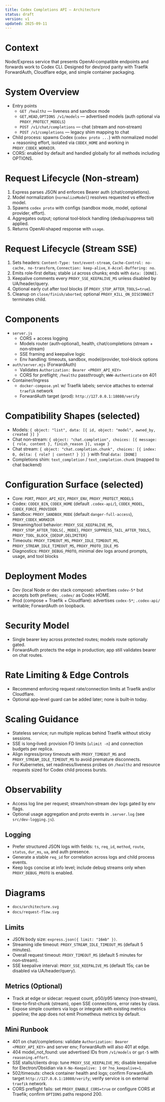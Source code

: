 ```yaml
---
title: Codex Completions API — Architecture
status: draft
version: v1
updated: 2025-09-11
---
```


# Context

Node/Express service that presents OpenAI‑compatible endpoints and forwards work to Codex CLI. Designed for dev/prod parity with Traefik ForwardAuth, Cloudflare edge, and simple container packaging.

# System Overview

- Entry points
  - `GET /healthz` — liveness and sandbox mode
  - `GET,HEAD,OPTIONS /v1/models` — advertised models (auth optional via `PROXY_PROTECT_MODELS`)
  - `POST /v1/chat/completions` — chat (stream and non‑stream)
  - `POST /v1/completions` — legacy shim mapping to chat
- Child process: spawns Codex (`codex proto ...`) with normalized model + reasoning effort, isolated via `CODEX_HOME` and working in `PROXY_CODEX_WORKDIR`.
- CORS: enabled by default and handled globally for all methods including OPTIONS.

# Request Lifecycle (Non‑stream)

1. Express parses JSON and enforces Bearer auth (chat/completions).
2. Model normalization (`normalizeModel`) resolves requested vs effective model.
3. Spawns `codex proto` with configs (sandbox mode, model, optional provider, effort).
4. Aggregates output; optional tool‑block handling (dedup/suppress tail) applied.
5. Returns OpenAI‑shaped response with `usage`.

# Request Lifecycle (Stream SSE)

1. Sets headers: `Content-Type: text/event-stream`, `Cache-Control: no-cache, no-transform`, `Connection: keep-alive`, `X-Accel-Buffering: no`.
2. Emits role‑first deltas; stable `id` across chunks; ends with `data: [DONE]`.
3. Keepalive comments every `PROXY_SSE_KEEPALIVE_MS` unless disabled by UA/header/query.
4. Optional early cut after tool blocks (if `PROXY_STOP_AFTER_TOOLS=true`).
5. Cleanup on `close/finish/aborted`; optional `PROXY_KILL_ON_DISCONNECT` terminates child.

# Components

- `server.js`
  - CORS + access logging
  - Models router (auth‑optional), health, chat/completions (stream + non‑stream)
  - SSE framing and keepalive logic
  - Env handling: timeouts, sandbox, model/provider, tool‑block options
- `auth/server.mjs` (ForwardAuth)
  - Validates `Authorization: Bearer <PROXY_API_KEY>`
  - CORS for preflight; `/healthz` passthrough; `WWW‑Authenticate` on 401
- Container/Ingress
  - `docker-compose.yml` w/ Traefik labels; service attaches to external `traefik` network
  - ForwardAuth target (prod): `http://127.0.0.1:18080/verify`

# Compatibility Shapes (selected)

- Models: `{ object: "list", data: [{ id, object: "model", owned_by, created }] }`
- Chat non‑stream: `{ object: "chat.completion", choices: [{ message: { role, content }, finish_reason }], usage }`
- Chat stream: `{ object: "chat.completion.chunk", choices: [{ index: 0, delta: { role? | content? } }] }` with final `data: [DONE]`
- Completions shim: `text_completion` / `text_completion.chunk` (mapped to chat backend)

# Configuration Surface (selected)

- Core: `PORT`, `PROXY_API_KEY`, `PROXY_ENV`, `PROXY_PROTECT_MODELS`
- Codex: `CODEX_BIN`, `CODEX_HOME` (default `.codex-api/`), `CODEX_MODEL`, `CODEX_FORCE_PROVIDER`
- Sandbox: `PROXY_SANDBOX_MODE` (default `danger-full-access`), `PROXY_CODEX_WORKDIR`
- Streaming/tool behavior: `PROXY_SSE_KEEPALIVE_MS`, `PROXY_STOP_AFTER_TOOLS{,_MODE}`, `PROXY_SUPPRESS_TAIL_AFTER_TOOLS`, `PROXY_TOOL_BLOCK_{DEDUP,DELIMITER}`
- Timeouts: `PROXY_TIMEOUT_MS`, `PROXY_IDLE_TIMEOUT_MS`, `PROXY_STREAM_IDLE_TIMEOUT_MS`, `PROXY_PROTO_IDLE_MS`
- Diagnostics: `PROXY_DEBUG_PROTO`, minimal dev logs around prompts, usage, and tool blocks

# Deployment Modes

- Dev (local Node or dev stack compose): advertises `codev-5*` but accepts both prefixes; `.codev/` as Codex HOME.
- Prod (compose + Traefik + Cloudflare): advertises `codex-5*`; `.codex-api/` writable; ForwardAuth on loopback.

# Security Model

- Single bearer key across protected routes; models route optionally gated.
- ForwardAuth protects the edge in production; app still validates bearer on chat routes.

# Rate Limiting & Edge Controls

- Recommend enforcing request rate/connection limits at Traefik and/or Cloudflare.
- Optional app‑level guard can be added later; none is built‑in today.

# Scaling Guidance

- Stateless service; run multiple replicas behind Traefik without sticky sessions.
- SSE is long‑lived: provision FD limits (`ulimit -n`) and connection budgets per replica.
- Align ingress/proxy timeouts with `PROXY_TIMEOUT_MS` and `PROXY_STREAM_IDLE_TIMEOUT_MS` to avoid premature disconnects.
- For Kubernetes, set readiness/liveness probes on `/healthz` and resource requests sized for Codex child process bursts.

# Observability

- Access log line per request; stream/non‑stream dev logs gated by env flags.
- Optional usage aggregation and proto events in `.server.log` (see `src/dev-logging.js`).

## Logging

- Prefer structured JSON logs with fields: `ts`, `req_id`, `method`, `route`, `status`, `dur_ms`, `ua`, and auth presence.
- Generate a stable `req_id` for correlation across logs and child process events.
- Keep logs concise at info level; include debug streams only when `PROXY_DEBUG_PROTO` is enabled.

# Diagrams

- `docs/architecture.svg`
- `docs/request-flow.svg`

## Limits

- JSON body size: `express.json({ limit: "16mb" })`.
- Streaming idle timeout: `PROXY_STREAM_IDLE_TIMEOUT_MS` (default 5 minutes).
- Overall request timeout: `PROXY_TIMEOUT_MS` (default 5 minutes for non‑stream).
- SSE keepalive interval: `PROXY_SSE_KEEPALIVE_MS` (default 15s; can be disabled via UA/header/query).

## Metrics (Optional)

- Track at edge or sidecar: request count, p50/p95 latency (non‑stream), time‑to‑first‑chunk (stream), open SSE connections, error rates by class.
- Expose simple counters via logs or integrate with existing metrics pipeline; the app does not emit Prometheus metrics by default.

## Mini Runbook

- 401 on chat/completions: validate `Authorization: Bearer <PROXY_API_KEY>` and server env; ForwardAuth will also 401 at edge.
- 404 model_not_found: use advertised IDs from `/v1/models` or `gpt-5` with `reasoning.effort`.
- SSE stalls/clients drop: tune `PROXY_SSE_KEEPALIVE_MS`; disable keepalive for Electron/Obsidian via `X-No-Keepalive: 1` or `?no_keepalive=1`.
- 502/timeouts: check container health and logs; confirm ForwardAuth target `http://127.0.0.1:18080/verify`; verify service is on external `traefik` network.
- CORS preflight fails: set `PROXY_ENABLE_CORS=true` or configure CORS at Traefik; confirm `OPTIONS` paths respond 200.
